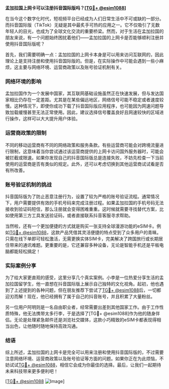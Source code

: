 **孟加拉国上网卡可以注册抖音国际版吗？[[TG💪+ @esim1088](https://t.me/s/esim1088)]**

在当今这个数字化时代，短视频平台已经成为人们日常生活中不可或缺的一部分。而抖音国际版（TikTok）无疑是其中最炙手可热的应用之一。它不仅吸引了无数年轻人的目光，也成为了全球文化交流的重要桥梁。然而，对于生活在孟加拉国的朋友来说，有一个问题始终困扰着他们——孟加拉国的上网卡是否能够顺利注册并使用抖音国际版呢？

首先，我们需要明确一点：孟加拉国的上网卡本身是可以用来访问互联网的，因此理论上是支持注册和使用抖音国际版的。但是，在实际操作中可能会遇到一些小麻烦，这主要与网络环境、运营商政策以及账号验证机制有关。

### 网络环境的影响

孟加拉国作为一个发展中国家，其互联网基础设施虽然正在快速发展，但与发达国家相比仍存在一定差距。尤其是在某些偏远地区，网络信号可能不稳定或者速度较慢。这种情况下，即使你成功下载了抖音国际版应用程序，也可能因为网速问题导致加载缓慢甚至无法正常使用。因此，建议选择信号覆盖良好且网速较快的区域进行操作，这样可以大大提升用户体验。

### 运营商政策的限制

不同的移动运营商有不同的网络政策和服务条款。有些运营商可能会对跨境流量进行限制，这意味着当你尝试通过该运营商提供的上网卡访问国外服务器时，可能会被拦截或限速。如果你发现自己的抖音国际版总是连接失败，不妨先检查一下当前使用的运营商是否有类似的规定。此外，还可以考虑切换到其他运营商试试看是否有所改善。

### 账号验证机制的挑战

抖音国际版为了防止恶意注册行为，设置了较为严格的账号验证流程。通常情况下，用户需要提供有效的手机号码来完成注册过程。如果孟加拉国的手机号码无法接收到验证码短信，那么注册就会变得困难重重。这时候就需要寻找替代方案，比如使用第三方工具发送验证码，或者直接联系抖音客服寻求帮助。

当然啦，还有一个更加便捷的方式就是购买一张支持全球漫游功能的eSIM卡。例如[TG💪+ @esim1088](https://t.me/s/esim1088)，这款产品凭借其灵活便捷的特点受到了众多用户的青睐。只需在线下单即可轻松激活，无需更换实体SIM卡，完美解决了跨国旅行或长期居住带来的通讯难题。更重要的是，它还兼容多种设备，无论是智能手机还是平板电脑都能轻松搞定！

### 实际案例分享

为了给大家更直观的感受，这里分享几个真实案例。小李是一位热爱分享生活的孟加拉国留学生，他一直想在抖音国际版上展示自己独特的文化视角。起初，他也遇到了上述提到的各种问题，但在朋友推荐下尝试了[TG💪+ @esim1088](https://t.me/s/esim1088)后，一切都迎刃而解！现在，他已经拥有了属于自己的抖音账号，并且积累了大量粉丝。

另一位用户阿明则是一名自由职业者，经常需要出差到其他国家工作。由于工作性质特殊，他无法携带太多行李，于是选择了[TG💪+ @esim1088]作为他的随身伴侣。无论是处理紧急邮件还是浏览社交媒体，这款小巧精致的eSIM卡都表现得相当出色，让他随时随地保持高效沟通。

### 结语

综上所述，孟加拉国的上网卡是完全可以用来注册和使用抖音国际版的，不过需要注意网络环境、运营商政策以及账号验证等方面的问题。如果你正在为此烦恼，不妨试试[TG💪+ @esim1088](https://t.me/s/esim1088)，相信它会成为你最佳的选择。最后，让我们一起期待未来科技带来更多便利吧！

[[TG💪+ @esim1088](https://t.me/s/esim1088) ![Image](https://i.postimg.cc/4NQfJmqS/Snipaste-2025-05-13-00-14-12.png)]